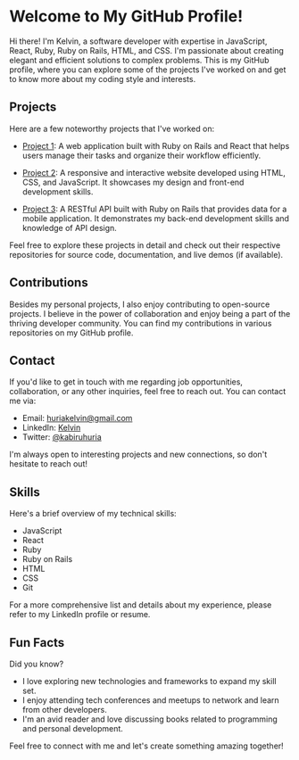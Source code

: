 # Welcome to My GitHub Profile!

Hi there! I'm Kelvin, a software developer with expertise in JavaScript, React, Ruby, Ruby on Rails, HTML, and CSS. I'm passionate about creating elegant and efficient solutions to complex problems. This is my GitHub profile, where you can explore some of the projects I've worked on and get to know more about my coding style and interests.

## Projects

Here are a few noteworthy projects that I've worked on:

- [Project 1](https://github.com/KabiruH/Events-manager): A web application built with Ruby on Rails and React that helps users manage their tasks and organize their workflow efficiently.

- [Project 2](https://github.com/KabiruH/Movies_project): A responsive and interactive website developed using HTML, CSS, and JavaScript. It showcases my design and front-end development skills.

- [Project 3](https://github.com/KabiruH/Article-App): A RESTful API built with Ruby on Rails that provides data for a mobile application. It demonstrates my back-end development skills and knowledge of API design.

Feel free to explore these projects in detail and check out their respective repositories for source code, documentation, and live demos (if available).

## Contributions

Besides my personal projects, I also enjoy contributing to open-source projects. I believe in the power of collaboration and enjoy being a part of the thriving developer community. You can find my contributions in various repositories on my GitHub profile.

## Contact

If you'd like to get in touch with me regarding job opportunities, collaboration, or any other inquiries, feel free to reach out. You can contact me via:

- Email: [huriakelvin@gmail.com](huriakelvin@gmail.com)
- LinkedIn: [Kelvin](https://www.linkedin.com/in/kelvin-huria-79ab626a/)
- Twitter: [@kabiruhuria](https://twitter.com/kabiruhuria)

I'm always open to interesting projects and new connections, so don't hesitate to reach out!

## Skills

Here's a brief overview of my technical skills:

- JavaScript
- React
- Ruby
- Ruby on Rails
- HTML
- CSS
- Git

For a more comprehensive list and details about my experience, please refer to my LinkedIn profile or resume.

## Fun Facts

Did you know?

- I love exploring new technologies and frameworks to expand my skill set.
- I enjoy attending tech conferences and meetups to network and learn from other developers.
- I'm an avid reader and love discussing books related to programming and personal development.

Feel free to connect with me and let's create something amazing together!

